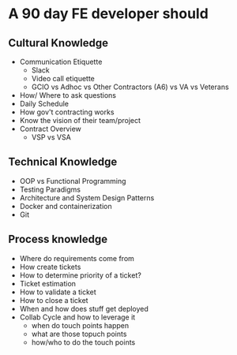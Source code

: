 # A 90 day FE developer should

## Cultural Knowledge

- Communication Etiquette
  - Slack
  - Video call etiquette
  - GCIO vs Adhoc vs Other Contractors (A6) vs VA vs Veterans
- How/ Where to ask questions
- Daily Schedule
- How gov't contracting works
- Know the vision of their team/project
- Contract Overview
  - VSP vs VSA

## Technical Knowledge

- OOP vs Functional Programming
- Testing Paradigms
- Architecture and System Design Patterns  
- Docker and containerization
- Git

## Process knowledge

- Where do requirements come from
- How create tickets
- How to determine priority of a ticket?
- Ticket estimation
- How to validate a ticket
- How to close a ticket
- When and how does stuff get deployed
- Collab Cycle and how to leverage it
  - when do touch points happen
  - what are those topuch points
  - how/who to do the touch points

